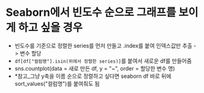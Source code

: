 # Seaborn에서 빈도수 순으로 그래프를 보이게 하고 싶을 경우
  - 빈도수를 기준으로 정렬한 series를 먼저 만들고 .index를 붙여 인덱스값만 추출 -> 변수 할당
  - `df[df["컬럼명"].isin(위에서 정렬한 series)]`를 붙여서 새로운 df를 만들어줌
  - sns.countplot(data = 새로 만든 df, y = "~", order = 할당한 변수 명)
  - *참고_그냥 y축을 이름 순으로 정렬하고 싶다면 seaborn df 바로 뒤에 sort_values("컬럼명")를 붙여줘도 됨
